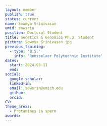 ```yaml
---
layout: member
publish: true
status: current
name: Sowmya Srinivasan
umid: sowsrin
position: Doctoral Student
title: Genetics & Genomics Ph.D. Student 
picture: Sowmya_Srinivasan.jpg
previous_training:
  - type: 'B.S.'
    info: 'Rensselaer Polytechnic Institute'
dates:
  start: 2024-03-11
  end: 
social: 
  google-scholar: 
  linked-in: 
  email: sowsrin@umich.edu
  github:
  orcid:
CV: 
theme_areas:
  - Protamines in sperm
awards:
---
```


